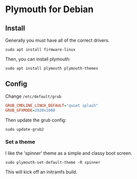 # Plymouth for Debian

## Install

Generally you must have all of the correct drivers. 

    sudo apt install firmware-linux

Then, you can install plymouth: 

    sudo apt install plymouth plymouth-themes

## Config

Change `/etc/default/grub`

```ini
GRUB_CMDLINE_LINUX_DEFAULT="quiet splash"
GRUB_GFXMODE=1920x1080
```

Then update the grub config: 

    sudo update-grub2


### Set a theme

I like the 'spinner' theme as a simple and classy boot screen. 

    sudo plymouth-set-default-theme -R spinner

This will kick off an initramfs build. 

